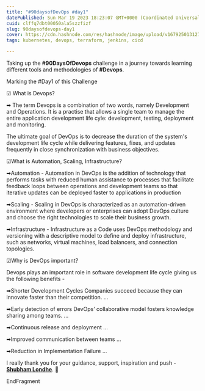 ```yaml
---
title: "#90daysofDevOps #day1"
datePublished: Sun Mar 19 2023 18:23:07 GMT+0000 (Coordinated Universal Time)
cuid: clffq7dbt00050ala5szzfizf
slug: 90daysofdevops-day1
cover: https://cdn.hashnode.com/res/hashnode/image/upload/v1679250131278/3e7b47d4-43bf-43ce-b1ae-290c774ca6b3.png
tags: kubernetes, devops, terraform, jenkins, cicd

---
```


Taking up the **#90DaysOfDevops** challenge in a journey towards learning different tools and methodologies of **#Devops**.

Marking the #Day1 of this Challenge

☑ What is Devops?

➡ The term Devops is a combination of two words, namely Development and Operations. It is a practise that allows a single team to manage the entire application development life cyle: development, testing, deployment and monitoring.

The ultimate goal of DevOps is to decrease the duration of the system's development life cycle while delivering features, fixes, and updates frequently in close synchronization with business objectives.

☑What is Automation, Scaling, Infrastructure?

➡Automation - Automation in DevOps is the addition of technology that performs tasks with reduced human assistance to processes that facilitate feedback loops between operations and development teams so that iterative updates can be deployed faster to applications in production

➡Scaling - Scaling in DevOps is characterized as an automation-driven environment where developers or enterprises can adopt DevOps culture and choose the right technologies to scale their business growth.

➡Infrastructure - Infrastructure as a Code uses DevOps methodology and versioning with a descriptive model to define and deploy infrastructure, such as networks, virtual machines, load balancers, and connection topologies.

☑Why is DevOps important?

Devops plays an important role in software development life cycle giving us the following benefits -

➡Shorter Development Cycles Companies succeed because they can innovate faster than their competition. ...

➡Early detection of errors DevOps’ collaborative model fosters knowledge sharing among teams. ...

➡Continuous release and deployment ...

➡Improved communication between teams ...

➡Reduction in Implementation Failure ...

I really thank you for your guidance, support, inspiration and push - [**Shubham Londhe**](https://www.linkedin.com/feed/#). 🙌

  
EndFragment